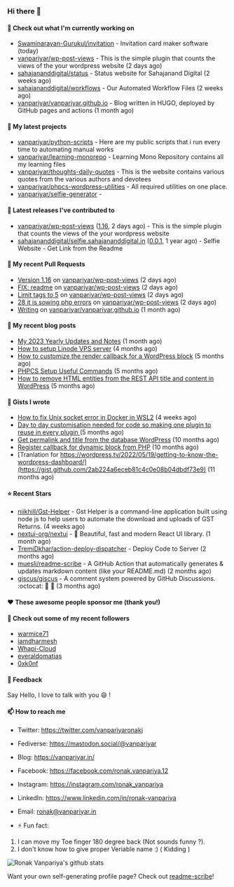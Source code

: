 ### Hi there 👋

#### 👷 Check out what I'm currently working on

- [Swaminarayan-Gurukul/invitation](https://github.com/Swaminarayan-Gurukul/invitation) - Invitation card maker software (today)
- [vanpariyar/wp-post-views](https://github.com/vanpariyar/wp-post-views) - This is the simple plugin that counts the views of the your wordpress website (2 days ago)
- [sahajananddigital/status](https://github.com/sahajananddigital/status) - Status website for Sahajanand Digital (2 weeks ago)
- [sahajananddigital/workflows](https://github.com/sahajananddigital/workflows) - Our Automated Workflow Files (2 weeks ago)
- [vanpariyar/vanpariyar.github.io](https://github.com/vanpariyar/vanpariyar.github.io) - Blog written in HUGO, deployed by GitHub pages and actions (1 month ago)

#### 🌱 My latest projects

- [vanpariyar/python-scripts](https://github.com/vanpariyar/python-scripts) - Here are my public scripts that i run every time to automating manual works
- [vanpariyar/learning-monorepo](https://github.com/vanpariyar/learning-monorepo) - Learning Mono Repository contains all my learning files
- [vanpariyar/thoughts-daily-quotes](https://github.com/vanpariyar/thoughts-daily-quotes) - This is the website contains various quotes from the various authors and devotees
- [vanpariyar/phpcs-wordpress-utilities](https://github.com/vanpariyar/phpcs-wordpress-utilities) - All required utilities on one place.
- [vanpariyar/selfie-generator](https://github.com/vanpariyar/selfie-generator) - 

#### 🔭 Latest releases I've contributed to

- [vanpariyar/wp-post-views](https://github.com/vanpariyar/wp-post-views) ([1.16](https://github.com/vanpariyar/wp-post-views/releases/tag/1.16), 2 days ago) - This is the simple plugin that counts the views of the your wordpress website
- [sahajananddigital/selfie.sahajananddigital.in](https://github.com/sahajananddigital/selfie.sahajananddigital.in) ([0.0.1](https://github.com/sahajananddigital/selfie.sahajananddigital.in/releases/tag/0.0.1), 1 year ago) - Selfie Website - Get Link from the Readme

#### 🔨 My recent Pull Requests

- [Version 1.16](https://github.com/vanpariyar/wp-post-views/pull/32) on [vanpariyar/wp-post-views](https://github.com/vanpariyar/wp-post-views) (2 days ago)
- [FIX: readme](https://github.com/vanpariyar/wp-post-views/pull/31) on [vanpariyar/wp-post-views](https://github.com/vanpariyar/wp-post-views) (2 days ago)
- [Limit tags to 5](https://github.com/vanpariyar/wp-post-views/pull/30) on [vanpariyar/wp-post-views](https://github.com/vanpariyar/wp-post-views) (2 days ago)
- [28 it is sowing php errors](https://github.com/vanpariyar/wp-post-views/pull/29) on [vanpariyar/wp-post-views](https://github.com/vanpariyar/wp-post-views) (2 days ago)
- [Writing](https://github.com/vanpariyar/vanpariyar.github.io/pull/26) on [vanpariyar/vanpariyar.github.io](https://github.com/vanpariyar/vanpariyar.github.io) (1 month ago)

#### 📜 My recent blog posts

- [My 2023 Yearly Updates and Notes](https://vanpariyar.in/blog/my-2023-yearly-updates-and-notes/) (1 month ago)
- [How to setup Linode VPS server](https://vanpariyar.in/blog/how-to-setup-linode-vps-server/) (4 months ago)
- [How to customize the render callback for a WordPress block](https://vanpariyar.in/blog/how-to-customize-the-render-callback-for-a-wordpress-block/) (5 months ago)
- [PHPCS Setup Useful Commands](https://vanpariyar.in/blog/phpcs-setup-useful-commands/) (5 months ago)
- [How to remove HTML entities from the REST API title and content in WordPress](https://vanpariyar.in/blog/how-to-remove-html-entities-from-the-rest-api-title-and-content-in-wordpress/) (5 months ago)

#### 📓 Gists I wrote

- [How to fix Unix socket error in Docker in WSL2](https://gist.github.com/c3e90157b6aec1f19ae9462941412672) (4 weeks ago)
- [Day to day customisation needed for code so making one plugin to reuse in every plugin ](https://gist.github.com/95880b458a6110bb9f4d8c588cb4f119) (5 months ago)
- [Get permalink and title from the database WordPress](https://gist.github.com/d955fc9b1678f61b5839d306fa0ab55a) (10 months ago)
- [Register callback for dynamic block from PHP](https://gist.github.com/c31889716cefaa9dec24a40e0beb086f) (10 months ago)
- [Tranlation for https://wordpress.tv/2022/05/19/getting-to-know-the-wordpress-dashboard/](https://gist.github.com/2ab224a6eceb81c4c0e08b04dbdf73e9) (11 months ago)

#### ⭐ Recent Stars

- [niikhill/Gst-Helper](https://github.com/niikhill/Gst-Helper) - Gst Helper is a command-line application built using node js to help users to automate the download and uploads of GST Returns. (4 weeks ago)
- [nextui-org/nextui](https://github.com/nextui-org/nextui) - 🚀   Beautiful, fast and modern React UI library. (1 month ago)
- [TremiDkhar/action-deploy-dispatcher](https://github.com/TremiDkhar/action-deploy-dispatcher) - Deploy Code to Server (2 months ago)
- [muesli/readme-scribe](https://github.com/muesli/readme-scribe) - A GitHub Action that automatically generates &amp; updates markdown content (like your README.md) (2 months ago)
- [giscus/giscus](https://github.com/giscus/giscus) - A comment system powered by GitHub Discussions. :octocat: :speech_balloon: :gem: (3 months ago)

#### ❤️ These awesome people sponsor me (thank you!)


#### 👯 Check out some of my recent followers

- [warmice71](https://github.com/warmice71)
- [iamdharmesh](https://github.com/iamdharmesh)
- [Whapi-Cloud](https://github.com/Whapi-Cloud)
- [everaldomatias](https://github.com/everaldomatias)
- [0xk0nf](https://github.com/0xk0nf)

#### 💬 Feedback

Say Hello, I love to talk with you :smile: !

#### 📫 How to reach me

- Twitter: https://twitter.com/vanpariyaronakj
- Fediverse: https://mastodon.social/@vanpariyar
- Blog: https://vanpariyar.in/
- Facebook: https://facebook.com/ronak.vanpariya.12
- Instagram: https://instagram.com/ronak_vanpariya
- LinkedIn: https://www.linkedin.com/in/ronak-vanpariya
- Email: ronak@vanpariyar.in

- ⚡ Fun fact:

1. I can move my Toe finger 180 degree back (Not sounds funny ?).
2. I don't know how to give proper Veriable name :) ( Kidding )

![Ronak Vanpariya's github stats](https://github-readme-stats.vercel.app/api?username=vanpariyar&show_icons=true&hide_border=true)

Want your own self-generating profile page? Check out [readme-scribe](https://github.com/muesli/readme-scribe)!

